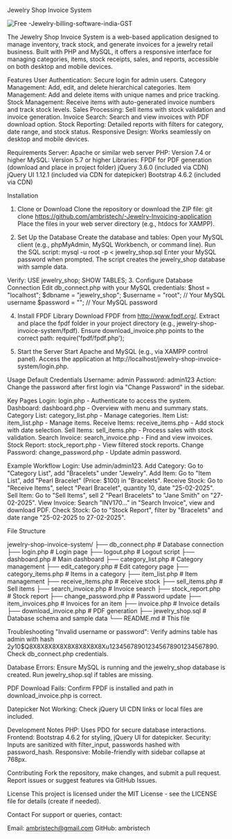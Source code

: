 Jewelry Shop Invoice System



![Free -Jewelry-billing-software-india-GST](https://github.com/user-attachments/assets/c84c10f6-0a2f-4e89-8503-c0e5c72d3f5b)

The Jewelry Shop Invoice System is a web-based application designed to manage inventory, track stock, and generate invoices for a jewelry retail business. Built with PHP and MySQL, it offers a responsive interface for managing categories, items, stock receipts, sales, and reports, accessible on both desktop and mobile devices.

Features
User Authentication: Secure login for admin users.
Category Management: Add, edit, and delete hierarchical categories.
Item Management: Add and delete items with unique names and price tracking.
Stock Management: Receive items with auto-generated invoice numbers and track stock levels.
Sales Processing: Sell items with stock validation and invoice generation.
Invoice Search: Search and view invoices with PDF download option.
Stock Reporting: Detailed reports with filters for category, date range, and stock status.
Responsive Design: Works seamlessly on desktop and mobile devices.


Requirements
Server: Apache or similar web server
PHP: Version 7.4 or higher
MySQL: Version 5.7 or higher
Libraries:
FPDF for PDF generation (download and place in project folder)
jQuery 3.6.0 (included via CDN)
jQuery UI 1.12.1 (included via CDN for datepicker)
Bootstrap 4.6.2 (included via CDN)


Installation

1. Clone or Download
Clone the repository or download the ZIP file:
git clone https://github.com/ambristech/-Jewelry-Invoicing-application
Place the files in your web server directory (e.g., htdocs for XAMPP).


2. Set Up the Database
Create the database and tables:
Open your MySQL client (e.g., phpMyAdmin, MySQL Workbench, or command line).
Run the SQL script:
mysql -u root -p < jewelry_shop.sql
Enter your MySQL password when prompted.
The script creates the jewelry_shop database with sample data.

Verify:
USE jewelry_shop;
SHOW TABLES;
3. Configure Database Connection
Edit db_connect.php with your MySQL credentials:
$host = "localhost";
$dbname = "jewelry_shop";
$username = "root"; // Your MySQL username
$password = "";     // Your MySQL password


4. Install FPDF Library
Download FPDF from http://www.fpdf.org/.
Extract and place the fpdf folder in your project directory (e.g., jewelry-shop-invoice-system/fpdf).
Ensure download_invoice.php points to the correct path:
require('fpdf/fpdf.php');

5. Start the Server
Start Apache and MySQL (e.g., via XAMPP control panel).
Access the application at http://localhost/jewelry-shop-invoice-system/login.php.


Usage
Default Credentials
Username: admin
Password: admin123
Action: Change the password after first login via "Change Password" in the sidebar.


Key Pages
Login: login.php - Authenticate to access the system.
Dashboard: dashboard.php - Overview with menu and summary stats.
Category List: category_list.php - Manage categories.
Item List: item_list.php - Manage items.
Receive Items: receive_items.php - Add stock with date selection.
Sell Items: sell_items.php - Process sales with stock validation.
Search Invoice: search_invoice.php - Find and view invoices.
Stock Report: stock_report.php - View filtered stock reports.
Change Password: change_password.php - Update admin password.


Example Workflow
Login: Use admin/admin123.
Add Category: Go to "Category List", add "Bracelets" under "Jewelry".
Add Item: Go to "Item List", add "Pearl Bracelet" (Price: $100) in "Bracelets".
Receive Stock: Go to "Receive Items", select "Pearl Bracelet", quantity 10, date "25-02-2025".
Sell Item: Go to "Sell Items", sell 2 "Pearl Bracelets" to "Jane Smith" on "27-02-2025".
View Invoice: Search "INV170..." in "Search Invoice", view and download PDF.
Check Stock: Go to "Stock Report", filter by "Bracelets" and date range "25-02-2025 to 27-02-2025".

File Structure

jewelry-shop-invoice-system/
├── db_connect.php          # Database connection
├── login.php              # Login page
├── logout.php             # Logout script
├── dashboard.php          # Main dashboard
├── category_list.php      # Category management
├── edit_category.php      # Edit category page
├── category_items.php     # Items in a category
├── item_list.php          # Item management
├── receive_items.php      # Receive stock
├── sell_items.php         # Sell items
├── search_invoice.php     # Invoice search
├── stock_report.php       # Stock report
├── change_password.php    # Password update
├── item_invoices.php      # Invoices for an item
├── invoice.php            # Invoice details
├── download_invoice.php   # PDF generation
├── jewelry_shop.sql       # Database schema and sample data
└── README.md              # This file

Troubleshooting
"Invalid username or password":
Verify admins table has admin with hash $2y$10$Q8X8X8X8X8X8X8X8X8X8Xu123456789012345678901234567890.
Check db_connect.php credentials.

Database Errors:
Ensure MySQL is running and the jewelry_shop database is created.
Run jewelry_shop.sql if tables are missing.

PDF Download Fails:
Confirm FPDF is installed and path in download_invoice.php is correct.

Datepicker Not Working:
Check jQuery UI CDN links or local files are included.

Development Notes
PHP: Uses PDO for secure database interactions.
Frontend: Bootstrap 4.6.2 for styling, jQuery UI for datepicker.
Security: Inputs are sanitized with filter_input, passwords hashed with password_hash.
Responsive: Mobile-friendly with sidebar collapse at 768px.

Contributing
Fork the repository, make changes, and submit a pull request.
Report issues or suggest features via GitHub Issues.

License
This project is licensed under the MIT License - see the LICENSE file for details (create if needed).

Contact
For support or queries, contact:

Email: ambristech@gmail.com
GitHub: ambristech
